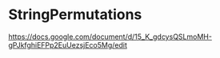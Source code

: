 # StringPermutations

https://docs.google.com/document/d/15_K_gdcysQSLmoMH-gPJkfghiEFPp2EuUezsjEco5Mg/edit
